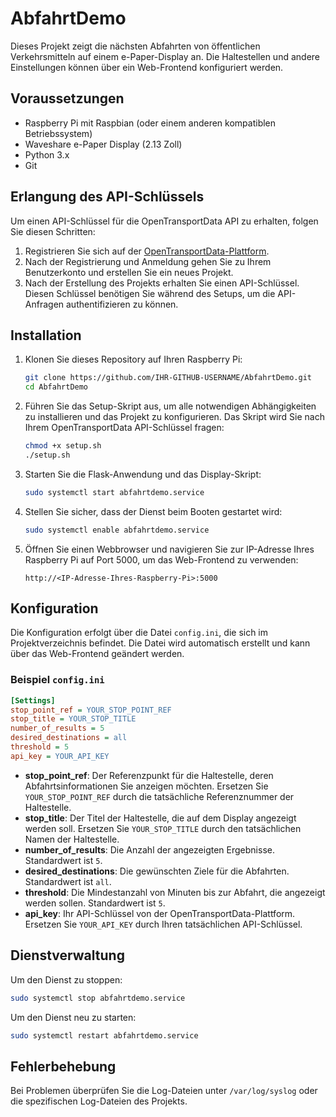 # AbfahrtDemo

Dieses Projekt zeigt die nächsten Abfahrten von öffentlichen Verkehrsmitteln auf einem e-Paper-Display an. Die Haltestellen und andere Einstellungen können über ein Web-Frontend konfiguriert werden.

## Voraussetzungen

- Raspberry Pi mit Raspbian (oder einem anderen kompatiblen Betriebssystem)
- Waveshare e-Paper Display (2.13 Zoll)
- Python 3.x
- Git

## Erlangung des API-Schlüssels

Um einen API-Schlüssel für die OpenTransportData API zu erhalten, folgen Sie diesen Schritten:

1. Registrieren Sie sich auf der [OpenTransportData-Plattform](https://opentransportdata.swiss/de/).
2. Nach der Registrierung und Anmeldung gehen Sie zu Ihrem Benutzerkonto und erstellen Sie ein neues Projekt.
3. Nach der Erstellung des Projekts erhalten Sie einen API-Schlüssel. Diesen Schlüssel benötigen Sie während des Setups, um die API-Anfragen authentifizieren zu können.


## Installation

1. Klonen Sie dieses Repository auf Ihren Raspberry Pi:
    ```bash
    git clone https://github.com/IHR-GITHUB-USERNAME/AbfahrtDemo.git
    cd AbfahrtDemo
    ```

2. Führen Sie das Setup-Skript aus, um alle notwendigen Abhängigkeiten zu installieren und das Projekt zu konfigurieren. Das Skript wird Sie nach Ihrem OpenTransportData API-Schlüssel fragen:
    ```bash
    chmod +x setup.sh
    ./setup.sh
    ```

3. Starten Sie die Flask-Anwendung und das Display-Skript:
    ```bash
    sudo systemctl start abfahrtdemo.service
    ```

4. Stellen Sie sicher, dass der Dienst beim Booten gestartet wird:
    ```bash
    sudo systemctl enable abfahrtdemo.service
    ```

5. Öffnen Sie einen Webbrowser und navigieren Sie zur IP-Adresse Ihres Raspberry Pi auf Port 5000, um das Web-Frontend zu verwenden:
    ```
    http://<IP-Adresse-Ihres-Raspberry-Pi>:5000
    ```


## Konfiguration

Die Konfiguration erfolgt über die Datei `config.ini`, die sich im Projektverzeichnis befindet. Die Datei wird automatisch erstellt und kann über das Web-Frontend geändert werden.

### Beispiel `config.ini`

```ini
[Settings]
stop_point_ref = YOUR_STOP_POINT_REF
stop_title = YOUR_STOP_TITLE
number_of_results = 5
desired_destinations = all
threshold = 5
api_key = YOUR_API_KEY
```

- **stop_point_ref**: Der Referenzpunkt für die Haltestelle, deren Abfahrtsinformationen Sie anzeigen möchten. Ersetzen Sie `YOUR_STOP_POINT_REF` durch die tatsächliche Referenznummer der Haltestelle.
- **stop_title**: Der Titel der Haltestelle, die auf dem Display angezeigt werden soll. Ersetzen Sie `YOUR_STOP_TITLE` durch den tatsächlichen Namen der Haltestelle.
- **number_of_results**: Die Anzahl der angezeigten Ergebnisse. Standardwert ist `5`.
- **desired_destinations**: Die gewünschten Ziele für die Abfahrten. Standardwert ist `all`.
- **threshold**: Die Mindestanzahl von Minuten bis zur Abfahrt, die angezeigt werden sollen. Standardwert ist `5`.
- **api_key**: Ihr API-Schlüssel von der OpenTransportData-Plattform. Ersetzen Sie `YOUR_API_KEY` durch Ihren tatsächlichen API-Schlüssel.

## Dienstverwaltung

Um den Dienst zu stoppen:
```bash
sudo systemctl stop abfahrtdemo.service
```

Um den Dienst neu zu starten:
```bash
sudo systemctl restart abfahrtdemo.service
```

## Fehlerbehebung

Bei Problemen überprüfen Sie die Log-Dateien unter `/var/log/syslog` oder die spezifischen Log-Dateien des Projekts.
